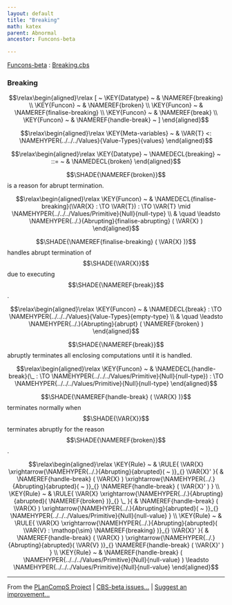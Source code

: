 ```yaml
---
layout: default
title: "Breaking"
math: katex
parent: Abnormal
ancestor: Funcons-beta

---
```


[Funcons-beta] : [Breaking.cbs]

### Breaking
               


$$\relax\begin{aligned}\relax
  [ ~ 
  \KEY{Datatype} ~ & \NAMEREF{breaking} \\
  \KEY{Funcon} ~ & \NAMEREF{broken} \\
  \KEY{Funcon} ~ & \NAMEREF{finalise-breaking} \\
  \KEY{Funcon} ~ & \NAMEREF{break} \\
  \KEY{Funcon} ~ & \NAMEREF{handle-break}
  ~ ]
\end{aligned}$$

$$\relax\begin{aligned}\relax
  \KEY{Meta-variables} ~ 
  & \VAR{T} <: \NAMEHYPER{../../../Values}{Value-Types}{values}
\end{aligned}$$

$$\relax\begin{aligned}\relax
  \KEY{Datatype} ~ 
  \NAMEDECL{breaking}  
  ~ ::= ~ & \NAMEDECL{broken} 
\end{aligned}$$


  $$\SHADE{\NAMEREF{broken}}$$ is a reason for abrupt termination.


$$\relax\begin{aligned}\relax
  \KEY{Funcon} ~ 
  & \NAMEDECL{finalise-breaking}(\VAR{X} :  \TO \VAR{T}) :  \TO \VAR{T} \mid \NAMEHYPER{../../../Values/Primitive}{Null}{null-type} \\
  & \quad \leadsto \NAMEHYPER{../.}{Abrupting}{finalise-abrupting}
                     ( \VAR{X} )
\end{aligned}$$


  $$\SHADE{\NAMEREF{finalise-breaking}
           ( \VAR{X} )}$$ handles abrupt termination of $$\SHADE{\VAR{X}}$$ due to executing
  $$\SHADE{\NAMEREF{break}}$$.


$$\relax\begin{aligned}\relax
  \KEY{Funcon} ~ 
  & \NAMEDECL{break} :  \TO \NAMEHYPER{../../../Values}{Value-Types}{empty-type} \\
  & \quad \leadsto \NAMEHYPER{../.}{Abrupting}{abrupt}
                     ( \NAMEREF{broken} )
\end{aligned}$$


  $$\SHADE{\NAMEREF{break}}$$ abruptly terminates all enclosing computations until it is handled.


$$\relax\begin{aligned}\relax
  \KEY{Funcon} ~ 
  & \NAMEDECL{handle-break}(\_ :  \TO \NAMEHYPER{../../../Values/Primitive}{Null}{null-type}) :  \TO \NAMEHYPER{../../../Values/Primitive}{Null}{null-type}
\end{aligned}$$


  $$\SHADE{\NAMEREF{handle-break}
           ( \VAR{X} )}$$ terminates normally when $$\SHADE{\VAR{X}}$$ terminates abruptly for the
  reason $$\SHADE{\NAMEREF{broken}}$$.


$$\relax\begin{aligned}\relax
  \KEY{Rule} ~ 
    & \RULE{
       \VAR{X} \xrightarrow{\NAMEHYPER{../.}{Abrupting}{abrupted}(  ~  )}_{} 
        \VAR{X}'
      }{
      &  \NAMEREF{handle-break}
                      ( \VAR{X} ) \xrightarrow{\NAMEHYPER{../.}{Abrupting}{abrupted}(  ~  )}_{} 
          \NAMEREF{handle-break}
            ( \VAR{X}' )
      }
\\
  \KEY{Rule} ~ 
    & \RULE{
       \VAR{X} \xrightarrow{\NAMEHYPER{../.}{Abrupting}{abrupted}( \NAMEREF{broken} )}_{} 
        \_
      }{
      &  \NAMEREF{handle-break}
                      ( \VAR{X} ) \xrightarrow{\NAMEHYPER{../.}{Abrupting}{abrupted}(  ~  )}_{} 
          \NAMEHYPER{../../../Values/Primitive}{Null}{null-value}
      }
\\
  \KEY{Rule} ~ 
    & \RULE{
       \VAR{X} \xrightarrow{\NAMEHYPER{../.}{Abrupting}{abrupted}( \VAR{V} : \mathop{\sim} \NAMEREF{breaking} )}_{} 
        \VAR{X}'
      }{
      &  \NAMEREF{handle-break}
                      ( \VAR{X} ) \xrightarrow{\NAMEHYPER{../.}{Abrupting}{abrupted}( \VAR{V} )}_{} 
          \NAMEREF{handle-break}
            ( \VAR{X}' )
      }
\\
  \KEY{Rule} ~ 
    & \NAMEREF{handle-break}
        ( \NAMEHYPER{../../../Values/Primitive}{Null}{null-value} ) \leadsto
        \NAMEHYPER{../../../Values/Primitive}{Null}{null-value}
\end{aligned}$$



[Funcons-beta]: /CBS-beta/math/Funcons-beta
  "FUNCONS-BETA"
[Unstable-Funcons-beta]: /CBS-beta/math/Unstable-Funcons-beta
  "UNSTABLE-FUNCONS-BETA"
[Languages-beta]: /CBS-beta/math/Languages-beta
  "LANGUAGES-BETA"
[Unstable-Languages-beta]: /CBS-beta/math/Unstable-Languages-beta
  "UNSTABLE-LANGUAGES-BETA"
[CBS-beta]: /CBS-beta 
  "CBS-BETA"


____

From the [PLanCompS Project] | [CBS-beta issues...] | [Suggest an improvement...]

[Breaking.cbs]: /CBS-beta/Funcons-beta/Computations/Abnormal/Breaking/Breaking.cbs
  "CBS SOURCE FILE"
[PLanCompS Project]: https://plancomps.github.io
  "PROGRAMMING LANGUAGE COMPONENTS AND SPECIFICATIONS PROJECT HOME PAGE"
[CBS-beta issues...]: https://github.com/plancomps/CBS-beta/issues
  "CBS-BETA ISSUE REPORTS ON GITHUB"
[Suggest an improvement...]: mailto:plancomps@gmail.com?Subject=CBS-beta%20-%20comment&Body=Re%3A%20CBS-beta%20specification%20at%20Computations/Abnormal/Breaking/Breaking.cbs%0A%0AComment/Query/Issue/Suggestion%3A%0A%0A%0ASignature%3A%0A 
  "GENERATE AN EMAIL TEMPLATE"
